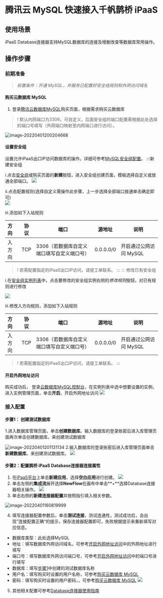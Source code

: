 # 腾讯云 MySQL 快速接入千帆鹊桥 iPaaS
## 使用场景
iPaaS Database连接器支持MySQL数据库的连接及增删改查等数据库常用操作。
## 操作步骤
### 前期准备
> *前置条件：开通 MySQL，并服务已配置好安全组规则和外网访问域名* 
#### 购买云数据库 MySQL[](id:method3)

1. 登录[腾讯云数据库MySQL](https://buy.cloud.tencent.com/cdb)购买页面，根据需求购买云数据库
>! 默认内网端口为3306，可自定义，后面安全组的端口配置需根据此处选择的端口号填写（外网端口映射至内网端口进行访问）。

![image-20220401200204668](https://qcloudimg.tencent-cloud.cn/raw/44b54150f4ac6b42699522defb3f840f/txy1.png)
#### 设置安全组
设置允许iPaaS出口IP访问数据库的操作。详细可参考[MySQL安全组配置](https://cloud.tencent.com/document/product/236/9537)。
<dx-tabs>
:::新建安全组
  
i.点击[安全组](https://console.cloud.tencent.com/vpc/securitygroup?rid=8&rid=8)或购买页面的**新建**按钮，进入安全组创建页面，模板选择自定义或放通全部端口。
    ![](https://qcloudimg.tencent-cloud.cn/raw/31cf4340d5c42857a277ebcb2545cc5e.jpg)

ii.点击配置规则(选择自定义需操作此步骤，上一步选择全部端口放通单击确定即可)  
![](https://qcloudimg.tencent-cloud.cn/raw/de71cb94854233ad1ce7be789075b3d6.png)

iii.添加如下入站规则

| 方向   | 协议 | 端口 | 源地址    | 说明                                |
| :------------- | ---- | ---- | --------- | ------------------------------------- |
| 入方向 | TCP  | 3306（若数据库自定义端口填写自定义端口号） | 0.0.0.0/0 | 开启通过公网访问 MySQL|
>! 若需配置指定的iPaaS出口IP访问，请提工单联系。 
:::
::: 修改已有安全组

i.在[安全组实例列表](https://console.cloud.tencent.com/vpc/securitygroup?rid=8&rid=8)中，点击要修改的安全组实例右侧的*修改规则*按钮，对已有规则进行修改

![](https://qcloudimg.tencent-cloud.cn/raw/c7413fc7c2727bbfbd5031290498d4bb.png)

iii.修改入方向规则，添加如下入站规则

 | 方向   | 协议 | 端口 | 源地址    | 说明                                |
 | :-------------  | ---- | ---- | --------- | ------------------------------------- |
 | 入方向 | TCP  | 3306（若数据库自定义端口填写自定义端口号） | 0.0.0.0/0 | 开启通过公网访问 MySQL    |
 >! 若需配置指定的iPaaS出口IP访问，请提工单联系。
:::

</dx-tabs>


#### 开启外网地址访问[](id:method1)
购买成功后， 登录[云数据库MySQL控制台](https://console.cloud.tencent.com/cdb)，在实例列表中选中想要设置的实例，进入实例管理页面，单击**开启**，开启外网地址访问
![](https://qcloudimg.tencent-cloud.cn/raw/94238c9f6c02716c5ba328abeb1b4642.png)

### 接入配置
#### 步骤1： 创建测试数据库[](id:method2)

1.进入数据库管理页面，单击**创建数据库**。输入数据库的登录账密后进入库管理页面再次单击创建数据库。来创建测试数据库

![image-20220401201131134](https://qcloudimg.tencent-cloud.cn/raw/429b8a8455d07637273fd2596f99035a/txy4.png)
2.输入数据库的登录账密后进入库管理页面单击**新建数据库**。来创建测试数据库。
![](https://qcloudimg.tencent-cloud.cn/raw/03107f7b88d768dc7483372cc7349fa8.png)
#### 步骤2：配置鹊桥 iPaaS Database连接器连接属性

1. 在[iPaaS平台](https://console.cloud.tencent.com/ipaas)上单击**新建应用**，选择**空白应用**进行创建。
![](https://qcloudimg.tencent-cloud.cn/raw/f0e3a02558a61e6168e4a6c993931820.png)
2. 单击左侧的**集成流**展开选择**NewFlow**在画布中单击**+**选择Database连接器相关操作。
![](https://qcloudimg.tencent-cloud.cn/raw/d9c19f62caa7e148b330f90c69ee6a5f.png)
3. 单击右侧的**新建连接器配置**并按照指引填入相关参数。

![image-20220401160819999](https://qcloudimg.tencent-cloud.cn/raw/14e0018d4398c500a088685161920d57.png)


4. 填写连接器配置参数后，单击**测试连接**，测试连通性，测试成功后，会出现”连接配置正确“的提示，保存连接器配置即可，失败根据提示来重新填写对应信息。

 - 数据库类型：此处选择MySQL
 - 地址：填写数据库外网访问域名，可参考[开启外网地址访问](#method1)中的外网地址进行填写 
 - 端口号：填写数据库外网访问端口号，可参考[开启外网地址访问](#method1)中的端口号进行填写
 - 数据库：填写[步骤1](#method2)中创建的测试数据库名称
 - 用户名：填写购买时设置的用户名称，可参考[购买云数据库 MySQL](#method3)
 - 密码：填写购买时设置的用户密码，，可参考[购买云数据库 MySQL](#method3)
![](https://qcloudimg.tencent-cloud.cn/raw/d872d8cdec33733a707ce61f0d41c8db.png)
5. 其他相关配置可参考[Database连接器使用指南](https://cloud.tencent.com/document/product/1270/55449)
